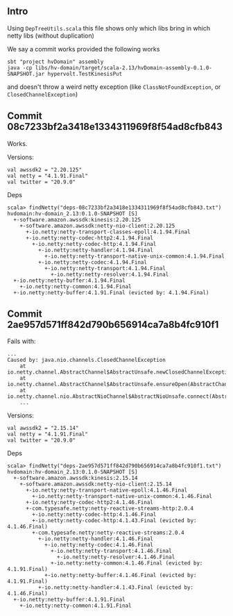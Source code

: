 
## Intro

Using `DepTreeUtils.scala` this file shows only which libs bring in which netty libs (without duplication)

We say a commit works provided the following works

```
sbt "project hvDomain" assembly
java -cp libs/hv-domain/target/scala-2.13/hvDomain-assembly-0.1.0-SNAPSHOT.jar hypervolt.TestKinesisPut
```

and doesn't throw a weird netty exception (like `ClassNotFoundException`, or `ClosedChannelException`)

## Commit 08c7233bf2a3418e1334311969f8f54ad8cfb843

Works.

Versions:

```
val awssdk2 = "2.20.125"
val netty = "4.1.91.Final"
val twitter = "20.9.0"
```

Deps

```
scala> findNetty("deps-08c7233bf2a3418e1334311969f8f54ad8cfb843.txt")
hvdomain:hv-domain_2.13:0.1.0-SNAPSHOT [S]
  +-software.amazon.awssdk:kinesis:2.20.125
    +-software.amazon.awssdk:netty-nio-client:2.20.125
      +-io.netty:netty-transport-classes-epoll:4.1.94.Final
      +-io.netty:netty-codec-http2:4.1.94.Final
        +-io.netty:netty-codec-http:4.1.94.Final
          +-io.netty:netty-handler:4.1.94.Final
            +-io.netty:netty-transport-native-unix-common:4.1.94.Final
          +-io.netty:netty-codec:4.1.94.Final
            +-io.netty:netty-transport:4.1.94.Final
              +-io.netty:netty-resolver:4.1.94.Final
  +-io.netty:netty-buffer:4.1.94.Final
    +-io.netty:netty-common:4.1.94.Final
  +-io.netty:netty-buffer:4.1.91.Final (evicted by: 4.1.94.Final)
```

## Commit 2ae957d571ff842d790b656914ca7a8b4fc910f1

Fails with:

```
...
Caused by: java.nio.channels.ClosedChannelException
	at io.netty.channel.AbstractChannel$AbstractUnsafe.newClosedChannelException(AbstractChannel.java:957)
	at io.netty.channel.AbstractChannel$AbstractUnsafe.ensureOpen(AbstractChannel.java:976)
	at io.netty.channel.nio.AbstractNioChannel$AbstractNioUnsafe.connect(AbstractNioChannel.java:237)
	...
```

Versions:

```
val awssdk2 = "2.15.14"
val netty = "4.1.91.Final"
val twitter = "20.9.0"
```

Deps

```
scala> findNetty("deps-2ae957d571ff842d790b656914ca7a8b4fc910f1.txt")
hvdomain:hv-domain_2.13:0.1.0-SNAPSHOT [S]
  +-software.amazon.awssdk:kinesis:2.15.14
    +-software.amazon.awssdk:netty-nio-client:2.15.14
      +-io.netty:netty-transport-native-epoll:4.1.46.Final
        +-io.netty:netty-transport-native-unix-common:4.1.46.Final
      +-io.netty:netty-codec-http2:4.1.46.Final
      +-com.typesafe.netty:netty-reactive-streams-http:2.0.4
        +-io.netty:netty-codec-http:4.1.46.Final
        +-io.netty:netty-codec-http:4.1.43.Final (evicted by: 4.1.46.Final)
        +-com.typesafe.netty:netty-reactive-streams:2.0.4
          +-io.netty:netty-handler:4.1.46.Final
            +-io.netty:netty-codec:4.1.46.Final
              +-io.netty:netty-transport:4.1.46.Final
                +-io.netty:netty-resolver:4.1.46.Final
              +-io.netty:netty-common:4.1.46.Final (evicted by: 4.1.91.Final)
            +-io.netty:netty-buffer:4.1.46.Final (evicted by: 4.1.91.Final)
          +-io.netty:netty-handler:4.1.43.Final (evicted by: 4.1.46.Final)
  +-io.netty:netty-buffer:4.1.91.Final
    +-io.netty:netty-common:4.1.91.Final
```